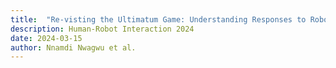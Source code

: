 ```yaml
---
title:  "Re-visting the Ultimatum Game: Understanding Responses to Robotic Opponents"
description: Human-Robot Interaction 2024
date: 2024-03-15
author: Nnamdi Nwagwu et al.
---
```

